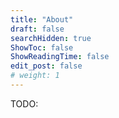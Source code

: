 ```yaml
---
title: "About"
draft: false
searchHidden: true
ShowToc: false
ShowReadingTime: false
edit_post: false
# weight: 1
---
```

TODO: